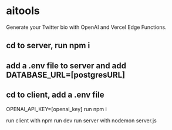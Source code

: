 # aitools
Generate your Twitter bio with OpenAI and Vercel Edge Functions.

## cd to server, run npm i
## add a .env file to server and add DATABASE_URL=[postgresURL]

## cd to client, add a .env file 
OPENAI_API_KEY=[openai_key]
run npm i

run client with npm run dev
run server with nodemon server.js
